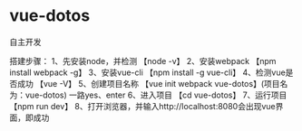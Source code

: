 ﻿# vue-dotos
自主开发

搭建步骤：
1、先安装node，并检测 【node -v】
2、安装webpack        【npm install webpack -g】
3、安装vue-cli        【npm install -g vue-cli】
4、检测vue是否成功    【vue -V】
5、创建项目名称       【vue init webpack vue-dotos】(项目名为：vue-dotos)
   一路yes、enter
6、进入项目           【cd vue-dotos】
7、运行项目           【npm run dev】
8、打开浏览器，并输入http://localhost:8080会出现vue界面，即成功

